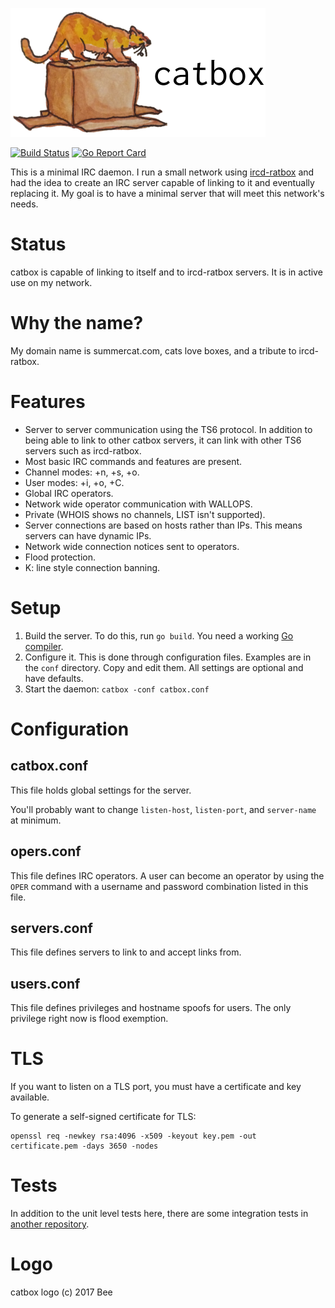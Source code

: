 ![catbox](doc/catbox-with-text.png)

[![Build
Status](https://travis-ci.org/horgh/catbox.svg)](https://travis-ci.org/horgh/catbox)
[![Go Report
Card](https://goreportcard.com/badge/github.com/horgh/catbox)](https://goreportcard.com/report/github.com/horgh/catbox)

This is a minimal IRC daemon. I run a small network using
[ircd-ratbox](http://ratbox.org/) and had the idea to create an IRC server
capable of linking to it and eventually replacing it. My goal is to have a
minimal server that will meet this network's needs.


# Status
catbox is capable of linking to itself and to ircd-ratbox servers. It is in
active use on my network.


# Why the name?
My domain name is summercat.com, cats love boxes, and a tribute to
ircd-ratbox.


# Features
* Server to server communication using the TS6 protocol. In addition to
  being able to link to other catbox servers, it can link with other TS6
  servers such as ircd-ratbox.
* Most basic IRC commands and features are present.
* Channel modes: +n, +s, +o.
* User modes: +i, +o, +C.
* Global IRC operators.
* Network wide operator communication with WALLOPS.
* Private (WHOIS shows no channels, LIST isn't supported).
* Server connections are based on hosts rather than IPs. This means servers
  can have dynamic IPs.
* Network wide connection notices sent to operators.
* Flood protection.
* K: line style connection banning.


# Setup
1. Build the server. To do this, run `go build`. You need a working [Go
   compiler](https://golang.org/dl/).
2. Configure it. This is done through configuration files. Examples are in
   the `conf` directory. Copy and edit them. All settings are optional and
   have defaults.
3. Start the daemon: `catbox -conf catbox.conf`


# Configuration

## catbox.conf
This file holds global settings for the server.

You'll probably want to change `listen-host`, `listen-port`, and
`server-name` at minimum.


## opers.conf
This file defines IRC operators. A user can become an operator by using the
`OPER` command with a username and password combination listed in this file.


## servers.conf
This file defines servers to link to and accept links from.


## users.conf
This file defines privileges and hostname spoofs for users. The only
privilege right now is flood exemption.


# TLS
If you want to listen on a TLS port, you must have a certificate and key
available.

To generate a self-signed certificate for TLS:

    openssl req -newkey rsa:4096 -x509 -keyout key.pem -out certificate.pem -days 3650 -nodes


# Tests
In addition to the unit level tests here, there are some integration tests
in [another repository](https://github.com/horgh/boxcat).


# Logo
catbox logo (c) 2017 Bee
